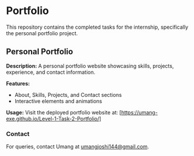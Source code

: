 # Portfolio

This repository contains the completed tasks for the internship, specifically the personal portfolio project.

## Personal Portfolio

**Description:**
A personal portfolio website showcasing skills, projects, experience, and contact information.

**Features:**
- About, Skills, Projects, and Contact sections
- Interactive elements and animations

**Usage:**
Visit the deployed portfolio website at: [https://umang-exe.github.io/Level-1-Task-2-Portfolio/]

### Contact
For queries, contact Umang at umangjoshi144@gmail.com.
